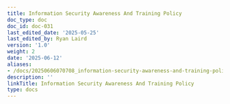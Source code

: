 ```yaml
---
title: Information Security Awareness And Training Policy
doc_type: doc
doc_id: doc-031
last_edited_date: '2025-05-25'
last_edited_by: Ryan Laird
version: '1.0'
weight: 2
date: '2025-06-12'
aliases:
- /docs/20250606070708_information-security-awareness-and-training-policy_1_1/
description: ''
linkTitle: Information Security Awareness And Training Policy
type: docs
---
```


